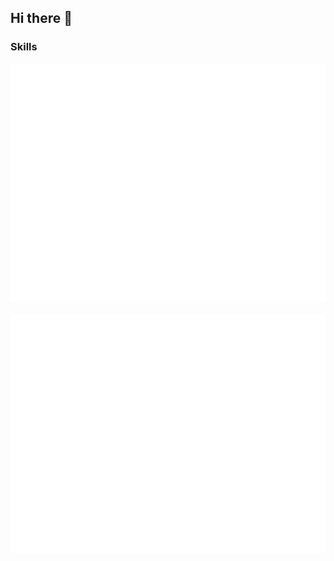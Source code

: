 ## Hi there 👋

### Skills

<p>
<img src="assets/card-react.svg">
&nbsp;&nbsp;&nbsp;&nbsp;
<img src="assets/card-accessibility.svg">
</p>

<!--
**zemelua/zemelua** is a ✨ _special_ ✨ repository because its `README.md` (this file) appears on your GitHub profile.

Here are some ideas to get you started:

- 🔭 I’m currently working on ...
- 🌱 I’m currently learning ...
- 👯 I’m looking to collaborate on ...
- 🤔 I’m looking for help with ...
- 💬 Ask me about ...
- 📫 How to reach me: ...
- 😄 Pronouns: ...
- ⚡ Fun fact: ...
-->
